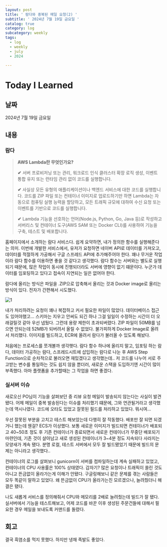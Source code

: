 ```yaml
---
layout: post
title: ' 람다와 중복된 메일 요청(2) '
subtitle: ' 2024년 7월 19일 금요일 '
catalog: true
category: log
subcategory: weekly
tags:
  - log
  - weekly
  - july
  - 2024

---
```


# Today I Learned

## 날짜

2024년 7월 19일 금요일

## 내용

### 람다

> **AWS Lambda란 무엇인가요?**
> 
> 
> **✔** 서버 프로비저닝 또는 관리, 워크로드 인식 클러스터 확장 로직 생성, 이벤트 통합 유지 또는 런타임 관리 없이 코드를 실행합니다.
> 
> **✔** 사실상 모든 유형의 애플리케이션이나 백엔드 서비스에 대한 코드를 실행합니다. 코드를 ZIP 파일 또는 컨테이너 이미지로 업로드하기만 하면 Lambda는 자동으로 컴퓨팅 실행 능력을 할당하고, 모든 트래픽 규모에 대하여 수신 요청 또는 이벤트를 기반으로 코드를 실행합니다.
> 
> **✔** Lambda 기능을 선호하는 언어(Node.js, Python, Go, Java 등)로 작성하고 서버리스 및 컨테이너 도구(AWS SAM 또는 Docker CLI)를 사용하여 기능을 구축, 테스트 및 배포합니다.
> 

 홈페이지에서 소개하는 람다 서비스다. 쉽게 요약하면, 내가 정의한 함수를 실행해준다는 의미. 이번에 개발한 서비스에서, 유저가 요청하면 네이버 API로 데이터를 가져오고, 데이터를 적절하게 가공해서 구글 스프레드 API에 추가해주어야 한다. 꽤나 무거운 작업이라 람다 함수를 이용하면 좋을 것 같다고 생각했다. 람다 함수는 서버와는 별도로 실행되기 때문에, 많은 작업이 동시에 진행되더라도 서버에 영향이 없기 떄문이다. 누군가 데이터를 임포팅하고 있다고 접속이 지연되는 일은 없어야 한다.

 람다에 올리는 방식은 파일을 .ZIP으로 압축해서 올리는 것과 Docker image로 올리는 방식이 있다. 전자가 간편해서 시도했다.

![1](https://cdn.jsdelivr.net/gh/junsoopooh/junsoopooh.github.io/img/log/240719/1.webp)

내가 처리하려는 요청이 꽤나 복잡하고 커서 필요한 파일이 많았다. 데이터베이스 접근도 있어야했고… 스키마는 지우고 안써도 되긴 하나 그걸 일일이 수정하는 시간이 더 오래걸릴것 같아 우선 냅뒀다. 그런데 용량 제한이 초과되버렸다. ZIP 파일이 50MB를 넘으면 안되는데 52MB가 되버려서 올릴 수 없었다. 불가피하게 Docker Image로 올려서 처리했다. 이미지를 빌드하고, ECR에 올려서 람다가 불러올 수 있도록 해놨다. 

 처음에는 프로세스를 쪼개볼까 생각햇다. 람다 함수 하나에 올리지 말고, 임포팅 하는 람다, 데이터 가공하는 람다, 스프레드시트에 삽입하는 람다로 나눈 후 AWS Step Function으로 순차적으로 불러오면 재밌겠다고 생각했는데.. 저 코드를 나누어 서로 주고받는 변수를 통일하는 것도 쉽지 않을 뿐더러, 새로운 스택을 도입하기엔 시간이 많이 부족했다. 아마 플랫폼을 추가할때는 그 작업을 하면 좋겠다.

### 실서버 이슈

 새로오신 PO님이 기능을 살펴보던 중 리뷰 요청 메일이 발송되지 않는다는 사실이 발견됐다. 어제 메일이 중복 발송된다는 이슈를 처리했기 떄문에, 그와 연관될거라고 생각했는데 역시나였다. 코드에 오타도 있었고 잘못된 필드를 처리하고 있었다. 뭐시여…

 우선 잘못된 부분을 고치고 테스트 해보았는데 다행히 잘 작동했다. 배포만 잘 되면 되겠거니 했는데 웬걸? ECS가 이상했다. 보통 새로운 이미지가 빌드되면 컨테이너가 배포되고 40~50초 정도 후 기존 컨테이너가 종료되면서 새로운 컨테이너가 무중단 배포되기 마련인데, 기존 것이 살아남고 새로 생성된 컨테이너가 3~4분 정도 지속되다 사라지는 모양새가 계속 됐다. 분명 로컬, 테스트 서버에서 모두 잘 빌드됐었기 때문에 빌드의 문제는 아니라고 생각했다..

 컨테이너의 로그를 살펴보니 gunicorn이 서버를 컴파일하는데 계속 실패하고 있었고, 컨테이너의 CPU 사용률은 100% 상태였다. 갑자기? 많은 요청이나 트래픽이 쏠린 것도 아니고 뜬금없이 올라가는게 이해가 안됐다. 구글링해보니 같은 문제를 겪는 사람들은 모두 똑같이 말하고 있었다. 왜 뜬금없이 CPU가 올라가는진 모르겠으나, 늘려줬더니 해결은 됐다.

 나도 새롭게 서비스를 정의해줘서 CPU와 메모리를 2배로 늘려줬는데 빌드가 잘 됐다. 실서버에서 기능을 테스트해보고, 어제 코드를 바꾼 이후 생성된 주문건들에 대해서 필요한 경우 메일을 보내도록 커맨드를 돌렸다.

## 회고

결국 흑염소를 먹지 못했다. 하지만 냉채 족발도 좋았다.